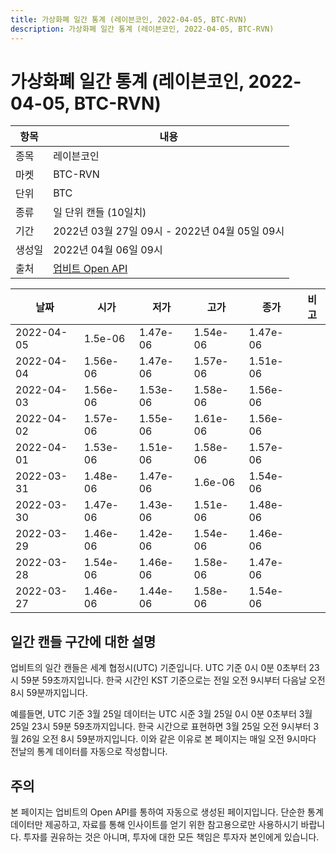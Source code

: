 ```yaml
---
title: 가상화폐 일간 통계 (레이븐코인, 2022-04-05, BTC-RVN)
description: 가상화폐 일간 통계 (레이븐코인, 2022-04-05, BTC-RVN)
---
```



가상화폐 일간 통계 (레이븐코인, 2022-04-05, BTC-RVN)
===

|항목|내용|
|--|--|
|종목|레이븐코인|
|마켓|BTC-RVN|
|단위|BTC|
|종류|일 단위 캔들 (10일치)|
|기간|2022년 03월 27일 09시 - 2022년 04월 05일 09시|
|생성일|2022년 04월 06일 09시|
|출처|[업비트 Open API](https://docs.upbit.com)|


|날짜|시가|저가|고가|종가|비고|
|--|--|--|--|--|--|
|2022-04-05|1.5e-06|1.47e-06|1.54e-06|1.47e-06|    |
|2022-04-04|1.56e-06|1.47e-06|1.57e-06|1.51e-06|    |
|2022-04-03|1.56e-06|1.53e-06|1.58e-06|1.56e-06|    |
|2022-04-02|1.57e-06|1.55e-06|1.61e-06|1.56e-06|    |
|2022-04-01|1.53e-06|1.51e-06|1.58e-06|1.57e-06|    |
|2022-03-31|1.48e-06|1.47e-06|1.6e-06|1.54e-06|    |
|2022-03-30|1.47e-06|1.43e-06|1.51e-06|1.48e-06|    |
|2022-03-29|1.46e-06|1.42e-06|1.54e-06|1.46e-06|    |
|2022-03-28|1.54e-06|1.46e-06|1.58e-06|1.47e-06|    |
|2022-03-27|1.46e-06|1.44e-06|1.58e-06|1.54e-06|    |


일간 캔들 구간에 대한 설명
---


업비트의 일간 캔들은 세계 협정시(UTC) 기준입니다. 
UTC 기준 0시 0분 0초부터 23시 59분 59초까지입니다. 
한국 시간인 KST 기준으로는 전일 오전 9시부터 다음날 오전 8시 59분까지입니다. 


예를들면, UTC 기준 3월 25일 데이터는 UTC 시준 3월 25일 0시 0분 0초부터 3월 25일 23시 59분 59초까지입니다. 
한국 시간으로 표현하면 3월 25일 오전 9시부터 3월 26일 오전 8시 59분까지입니다. 
이와 같은 이유로 본 페이지는 매일 오전 9시마다 전날의 통계 데이터를 자동으로 작성합니다. 


주의
---


본 페이지는 업비트의 Open API를 통하여 자동으로 생성된 페이지입니다. 
단순한 통계 데이터만 제공하고, 자료를 통해 인사이트를 얻기 위한 참고용으로만 사용하시기 바랍니다. 
투자를 권유하는 것은 아니며, 투자에 대한 모든 책임은 투자자 본인에게 있습니다. 
